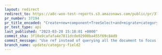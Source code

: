 ```yaml
---
layout: redirect
redirect_to: https://a8c-woo-test-reports.s3.amazonaws.com/public/pr/37194/api/index.html
pr_number: 37194
pr_title_encoded: "Create+new+component+TreeSelect+and+migrate+category+field"
pr_test_type: api
last_published: "2023-03-20 15:18:01 +0000"
commit_sha: 3f10a9cafafa4e7811dcde02900ba455f69c84d9
commit_message: "Use ref instead of querying all the document to focus on button"
branch_name: update/category-field2
---
```


